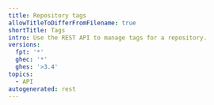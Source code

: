 ```yaml
---
title: Repository tags
allowTitleToDifferFromFilename: true
shortTitle: Tags
intro: Use the REST API to manage tags for a repository.
versions:
  fpt: '*'
  ghec: '*'
  ghes: '>3.4'
topics:
  - API
autogenerated: rest
---
```




<!-- Content after this section is automatically generated -->
